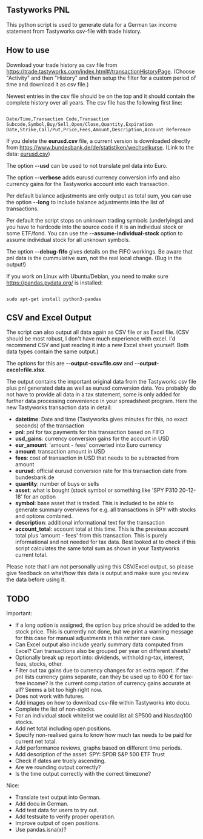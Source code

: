 Tastyworks PNL
--------------

This python script is used to generate data for a German tax income statement
from Tastyworks csv-file with trade history.


How to use
----------

Download your trade history as csv file from
<https://trade.tastyworks.com/index.html#/transactionHistoryPage>.
(Choose "Activity" and then "History" and then setup the filter for a
custom period of time and download it as csv file.)

Newest entries in the csv file should be on the top and it should contain the complete
history over all years. The csv file has the following first line:

<code>
Date/Time,Transaction Code,Transaction Subcode,Symbol,Buy/Sell,Open/Close,Quantity,Expiration Date,Strike,Call/Put,Price,Fees,Amount,Description,Account Reference
</code>

If you delete the __eurusd.csv__ file, a current version is downloaded directly
from <https://www.bundesbank.de/de/statistiken/wechselkurse>.
(Link to the data: [eurusd.csv](https://www.bundesbank.de/statistic-rmi/StatisticDownload?tsId=BBEX3.D.USD.EUR.BB.AC.000&its_csvFormat=en&its_fileFormat=csv&mode=its&its_from=2010))

The option __--usd__ can be used to not translate pnl data into Euro.

The option __--verbose__ adds eurusd currency conversion info and also currency gains
for the Tastyworks account into each transaction.

Per default balance adjustments are only output as total sum, you can use the option __--long__
to include balance adjustments into the list of transactions.

Per default the script stops on unknown trading symbols (underlyings) and you have
to hardcode into the source code if it is an individual stock or some ETF/fond.
You can use the __--assume-individual-stock__ option to assume individual stock for all unknown symbols.

The option __--debug-fifo__ gives details on the FIFO workings. Be aware that pnl data
is the cummulative sum, not the real local change. (Bug in the output!)


If you work on Linux with Ubuntu/Debian, you need to make sure
<https://pandas.pydata.org/> is installed:

<code>
sudo apt-get install python3-pandas
</code>


CSV and Excel Output
--------------------

The script can also output all data again as CSV file or as Excel file.
(CSV should be most robust, I don't have much experience with excel. I'd recommend CSV
and just reading it into a new Excel sheet yourself. Both data types contain the same output.)

The options for this are __--output-csv=file.csv__ and __--output-excel=file.xlsx__.

The output contains the important original data from the Tastyworks csv file plus
pnl generated data as well as eurusd conversion data. You probably do not have to
provide all data in a tax statement, some is only added for further data processing
convenience in your spreadsheet program.
Here the new Tastyworks transaction data in detail:

- __datetime__: Date and time (Tastyworks gives minutes for this, no exact seconds)
  of the transaction
- __pnl__: pnl for tax payments for this transaction based on FIFO
- __usd_gains__: currency conversion gains for the account in USD
- __eur_amount__: 'amount - fees' converted into Euro currency
- __amount__: transaction amount in USD
- __fees__: cost of transaction in USD that needs to be subtracted from amount
- __eurusd__: official eurusd conversion rate for this transaction date from bundesbank.de
- __quantity__: number of buys or sells
- __asset__: what is bought (stock symbol or something like 'SPY P310 20-12-18' for an option
- __symbol__: base asset that is traded. This is included to be able to generate summary overviews
  for e.g. all transactions in SPY with stocks and options combined.
- __description__: additional informational text for the transaction
- __account_total__: account total at this time. This is the previous account total plus 'amount - fees'
  from this transaction. This is purely informational and not needed for tax data.
  Best looked at to check if this script calculates the same total sum as shown in your Tastyworks
  current total.

Please note that I am not personally using this CSV/Excel output, so please give feedback on
what/how this data is output and make sure you review the data before using it.


TODO
----

Important:

- If a long option is assigned, the option buy price should be added to
  the stock price. This is currently not done, but we print a warning
  message for this case for manual adjustments in this rather rare case.
- Can Excel output also include yearly summary data computed from Excel?
  Can transactions also be grouped per year on different sheets?
- Optionally break up report into: dividends, withholding-tax, interest, fees, stocks, other.
- Filter out tax gains due to currency changes for an extra report. If the pnl
  lists currency gains separate, can they be used up to 600 € for tax-free income?
  Is the current computation of currency gains accurate at all? Seems a bit too high right now.
- Does not work with futures.
- Add images on how to download csv-file within Tastyworks into docu.
- Complete the list of non-stocks.
- For an individual stock whitelist we could list all SP500 and Nasdaq100 stocks.
- Add net total including open positions.
- Specify non-realised gains to know how much tax needs to be paid for current net total.
- Add performance reviews, graphs based on different time periods.
- Add description of the asset: SPY: SPDR S&P 500 ETF Trust
- Check if dates are truely ascending.
- Are we rounding output correctly?
- Is the time output correctly with the correct timezone?

Nice:

- Translate text output into German.
- Add docu in German.
- Add test data for users to try out.
- Add testsuite to verify proper operation.
- Improve output of open positions.
- Use pandas.isna(x)?

